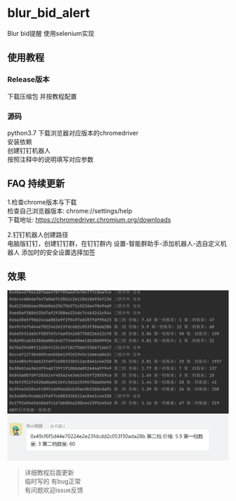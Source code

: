 # blur_bid_alert
Blur bid提醒 使用selenium实现

## 使用教程  

### Release版本  
下载压缩包 并按教程配置  

### 源码  
python3.7
下载浏览器对应版本的chromedriver  
安装依赖  
创建钉钉机器人  
按照注释中的说明填写对应参数  

## FAQ 持续更新  

1.检查chrome版本与下载  
检查自己浏览器版本: chrome://settings/help  
下载地址: https://chromedriver.chromium.org/downloads  

2.钉钉机器人创建路径  
电脑版钉钉，创建钉钉群，在钉钉群内 设置-智能群助手-添加机器人-选自定义机器人 添加时的安全设置选择加签  

## 效果  
![log](log.png)  
![alert](alert.png)
>详细教程后面更新  
>临时写的 有bug正常  
>有问题欢迎issue反馈  
